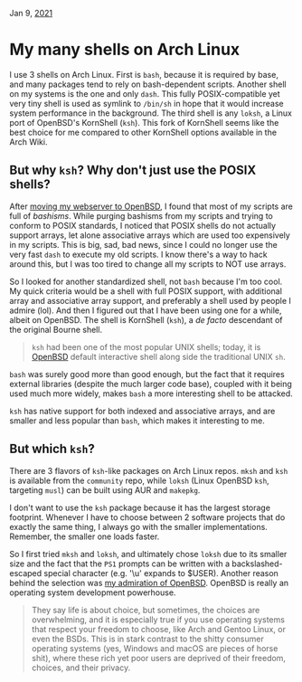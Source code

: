 Jan 9, [2021](/blog/2021/)

# My many shells on Arch Linux

I use 3 shells on Arch Linux. First is `bash`, because it is required by base, and many packages tend to rely on bash-dependent scripts. Another shell on my systems is the one and only `dash`. This fully POSIX-compatible yet very tiny shell is used as symlink to `/bin/sh` in hope that it would increase system performance in the background. The third shell is any `loksh`, a Linux port of OpenBSD's KornShell (`ksh`). This fork of KornShell seems like the best choice for me compared to other KornShell options available in the Arch Wiki.

## But why `ksh`? Why don't just use the POSIX shells?

After [moving my webserver to OpenBSD](/blog/2020/openbsd-server/), I found that most of my scripts are full of _bashisms_. While purging bashisms from my scripts and trying to conform to POSIX standards, I noticed that POSIX shells do not actually support arrays, let alone associative arrays which are used too expensively in my scripts. This is big, sad, bad news, since I could no longer use the very fast `dash` to execute my old scripts. I know there's a way to hack around this, but I was too tired to change all my scripts to NOT use arrays.

So I looked for another standardized shell, not `bash` because I'm too cool. My quick criteria would be a shell with full POSIX support, with additional array and associative array support, and preferably a shell used by people I admire (lol). And then I figured out that I have been using one for a while, albeit on OpenBSD. The shell is KornShell (`ksh`), a _de facto_ descendant of the original Bourne shell.

> `ksh` had been one of the most popular UNIX shells; today, it is [OpenBSD](https://openbsd.org) default interactive shell along side the traditional UNIX `sh`.

`bash` was surely good more than good enough, but the fact that it requires external libraries (despite the much larger code base), coupled with it being used much more widely, makes `bash` a more interesting shell to be attacked.

`ksh` has native support for both indexed and associative arrays, and are smaller and less popular than `bash`, which makes it interesting to me.

## But which `ksh`?

There are 3 flavors of `ksh`-like packages on Arch Linux repos. `mksh` and `ksh` is available from the `community` repo, while `loksh` (Linux OpenBSD `ksh`, targeting `musl`) can be built using AUR and `makepkg`.

I don't want to use the `ksh` package because it has the largest storage footprint. Whenever I have to choose between 2 software projects that do exactly the same thing, I always go with the smaller implementations. Remember, the smaller one loads faster.

So I first tried `mksh` and `loksh`, and ultimately chose `loksh` due to its smaller size and the fact that the `PS1` prompts can be written with a backslashed-escaped special character (e.g. '\u' expands to $USER). Another reason behind the selection was [my admiration of OpenBSD](/blog/2020/openbsd/). OpenBSD is really an operating system development powerhouse.

> They say life is about choice, but sometimes, the choices are overwhelming, and it is especially true if you use operating systems that respect your freedom to choose, like Arch and Gentoo Linux, or even the BSDs. This is in stark contrast to the shitty consumer operating systems (yes, Windows and macOS are pieces of horse shit), where these rich yet poor users are deprived of their freedom, choices, and their privacy.
